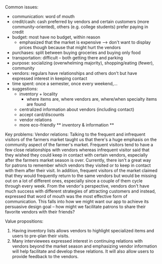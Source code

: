 Common issues:
- communication: word of mouth
- credit/cash: cash preferred by vendors and certain customers (more community-oriented), others (e.g. college students) prefer paying in credit
- budget: most have no budget, within reason 
  - emphasized that the market is expensive --> don't want to display prices though because that might hurt the vendors 
- purchases: split between buying groceries and buying only food 
- transportation: difficult – both getting there and parking
- purpose: socializing (overwhelming majority), shopping/eating (fewer), community
- vendors: regulars have relationships and others don't but have expressed interest in keeping contact
- time spent: once a semester, once every weekend,... 
- suggestions:
  - inventory + locality
    - where items are, where vendors are, where/when specialty items are found 
  - centralized information about vendors (including contact)
  - accept card/discounts
  - vendor relations
  - more eco-friendly
  ** inventory & information ** 

Key problems:
Vendor relations: 
Talking to the frequent and infrequent visitors of the farmers market taught us that there's a huge emphasis on the community aspect of the farmer's market. Frequent visitors tend to have a few close relationships with vendors whereas infrequent visitor said that they wished they could keep in contact with certain vendors, especially after the farmers market season is over. Currently, there isn't a great way for patrons to remember which vendors they visited or to keep in contact with them after their visit. In addition, frequent visitors of the market claimed that they would frequently return to the same vendors but would be missing out on a lot of different ones, especially since a couple of them cycle through every week. From the vendor's perspective, vendors don't have much success with different strategies of attracting customers and instead, expressed that word of mouth was the most effective form of communication. This falls into how we might want our app to achieve its persuasive design goal – how might we facilitate patrons to share their favorite vendors with their friends?

Value propositions: 
1. Having inventory lists allows vendors to highlight specialized items and users to pre-plan their visits.
2. Many interviewees expressed interest in continuing relations with vendors beyond the market season and emphasizing vendor information will help facilitate and develop these relations. It will also allow users to provide feedback to the vendors.